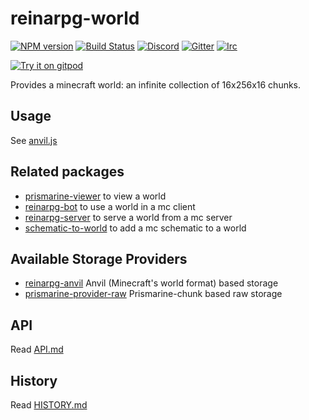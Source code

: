 # reinarpg-world

[![NPM version](https://img.shields.io/npm/v/reinarpg-world.svg)](http://npmjs.com/package/reinarpg-world)
[![Build Status](https://github.com/PrismarineJS/reinarpg-world/workflows/CI/badge.svg)](https://github.com/PrismarineJS/reinarpg-world/actions?query=workflow%3A%22CI%22)
[![Discord](https://img.shields.io/badge/chat-on%20discord-brightgreen.svg)](https://discord.gg/GsEFRM8)
[![Gitter](https://img.shields.io/badge/chat-on%20gitter-brightgreen.svg)](https://gitter.im/PrismarineJS/general)
[![Irc](https://img.shields.io/badge/chat-on%20irc-brightgreen.svg)](https://irc.gitter.im/)

[![Try it on gitpod](https://img.shields.io/badge/try-on%20gitpod-brightgreen.svg)](https://gitpod.io/#https://github.com/PrismarineJS/reinarpg-world)

Provides a minecraft world: an infinite collection of 16x256x16 chunks.

## Usage

See [anvil.js](examples/anvil.js)

## Related packages

* [prismarine-viewer](https://github.com/PrismarineJS/prismarine-viewer) to view a world
* [reinarpg-bot](https://github.com/reinarpg/reinarpg-bot) to use a world in a mc client
* [reinarpg-server](https://github.com/PrismarineJS/reinarpg-server) to serve a world from a mc server
* [schematic-to-world](https://github.com/rom1504/schematic-to-world) to add a mc schematic to a world

## Available Storage Providers

* [reinarpg-anvil](https://github.com/reinarpg/reinarpg-anvil) Anvil (Minecraft's world format) based storage
* [prismarine-provider-raw](https://github.com/PrismarineJS/prismarine-provider-raw) Prismarine-chunk based raw storage

## API

Read [API.md](docs/API.md)

## History

Read [HISTORY.md](docs/HISTORY.md)
